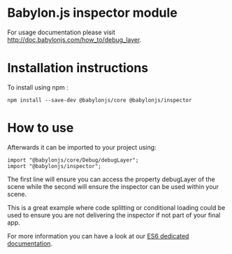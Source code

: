Babylon.js inspector module
=====================

For usage documentation please visit http://doc.babylonjs.com/how_to/debug_layer.

# Installation instructions

To install using npm :

```
npm install --save-dev @babylonjs/core @babylonjs/inspector
```

# How to use

Afterwards it can be imported to your project using:

```
import "@babylonjs/core/Debug/debugLayer";
import "@babylonjs/inspector";
```

The first line will ensure you can access the property debugLayer of the scene while the second will ensure the inspector can be used within your scene.

This is a great example where code splitting or conditional loading could be used to ensure you are not delivering the inspector if not part of your final app.

For more information you can have a look at our [ES6 dedicated documentation](https://doc.babylonjs.com/features/es6_support).
